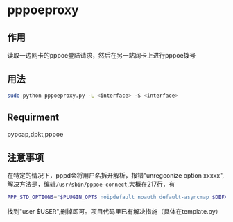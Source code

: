 # pppoeproxy


## 作用

读取一边网卡的pppoe登陆请求，然后在另一站网卡上进行pppoe拨号

## 用法

``` bash
sudo python pppoeproxy.py -L <interface> -S <interface>
```

## Requirment

pypcap,dpkt,pppoe

## 注意事项

在特定的情况下，pppd会将用户名拆开解析，报错"unregconize option xxxxx",解决方法是，编辑`/usr/sbin/pppoe-connect`,大概在217行，有

``` bash
PPP_STD_OPTIONS="$PLUGIN_OPTS noipdefault noauth default-asyncmap $DEFAULTROUTE hide-password nodetach $PEERDNS mtu 1492 mru 1492 noaccomp nodeflate nopcomp novj novjccomp user $USER lcp-echo-interval $LCP_INTERVAL lcp-echo-failure $LCP_FAILURE $PPPD_EXTRA"
```

找到"user $USER",删掉即可。项目代码里已有解决措施（具体在template.py）
